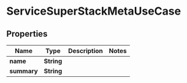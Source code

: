 

# ServiceSuperStackMetaUseCase


## Properties

| Name | Type | Description | Notes |
|------------ | ------------- | ------------- | -------------|
|**name** | **String** |  |  |
|**summary** | **String** |  |  |



